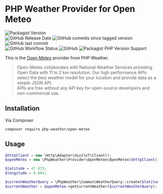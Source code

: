 # PHP Weather Provider for Open Meteo

![Packagist Version](https://img.shields.io/packagist/v/php-weather/open-meteo)  
![GitHub Release Date](https://img.shields.io/github/release-date/php-weather/open-meteo)
![GitHub commits since tagged version](https://img.shields.io/github/commits-since/php-weather/open-meteo/0.1.0)
![GitHub last commit](https://img.shields.io/github/last-commit/php-weather/open-meteo)  
![GitHub Workflow Status](https://img.shields.io/github/workflow/status/php-weather/open-meteo/PHP%20Composer)
![GitHub](https://img.shields.io/github/license/php-weather/open-meteo)
![Packagist PHP Version Support](https://img.shields.io/packagist/php-v/php-weather/open-meteo)

This is the [Open Meteo](https://open-meteo.com/) provider from PHP Weather.

> Open-Meteo collaborates with National Weather Services providing Open Data with 11 to 2 km resolution. Our high performance APIs select the best weather model for your location and provide data as a simple JSON API.  
> APIs are free without any API key for open-source developers and non-commercial use.

## Installation

Via Composer

```shell
composer require php-weather/open-meteo
```

## Usage

```php
$httpClient = new \Http\Adapter\Guzzle7\Client();
$openMeteo = new \PhpWeather\Provider\OpenMeteo\OpenMeteo($httpClient);

$latitude = 47.873;
$longitude = 8.004;

$currentWeatherQuery = \PhpWeather\Common\WeatherQuery::create($latitude, $longitude);
$currentWeather = $openMeteo->getCurrentWeather($currentWeatherQuery);
```